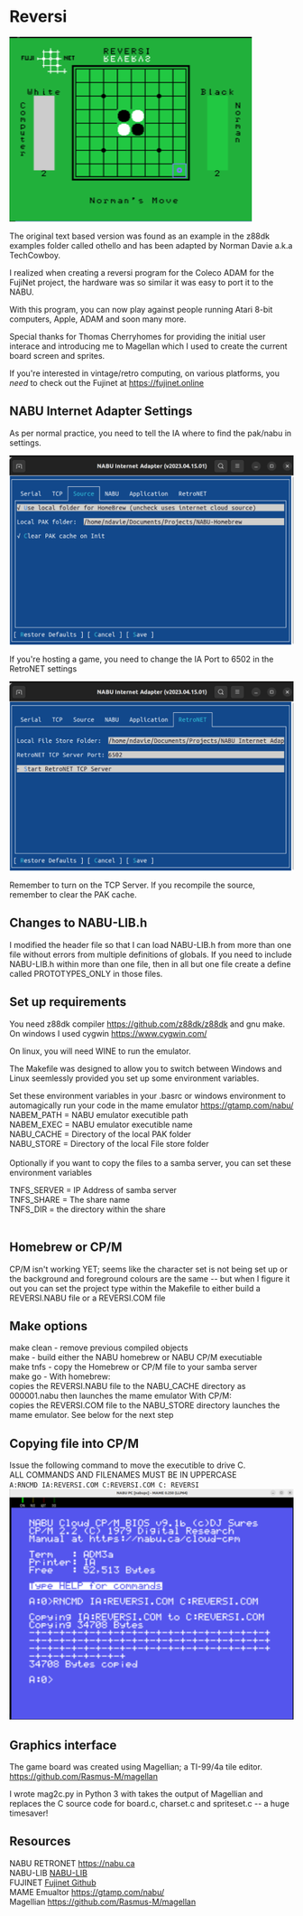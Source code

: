 # Reversi

![Reversi](../images/nabu/reversi.png)

The original text based version was found as an example in the
z88dk examples folder called othello and has been adapted by
Norman Davie a.k.a TechCowboy.

I realized when creating a reversi program for the Coleco ADAM for the
FujiNet project, the hardware was so similar it was easy to port 
it to the NABU.

With this program, you can now play against people running 
Atari 8-bit computers, Apple, ADAM and soon many more.

Special thanks for Thomas Cherryhomes for providing the 
initial user interace and introducing me to Magellan which 
I used to create the current board screen and sprites.

If you're interested in vintage/retro computing, on various
platforms, you *need* to check out the Fujinet at 
https://fujinet.online 

## NABU Internet Adapter Settings

As per normal practice, you need to tell the IA where to find
the pak/nabu in settings.

![Interface Adapter - Source](../images/nabu/source.png)

If you're hosting a game, you need to change the IA Port to
6502 in the RetroNET settings

![Interface Adapter - RetroNet](../images/nabu/retronet.png)

Remember to turn on the TCP Server.
If you recompile the source, remember to clear the PAK cache.

## Changes to NABU-LIB.h

I modified the header file so that I can load NABU-LIB.h from
more than one file without errors from multiple definitions of
globals.  If you need to include NABU-LIB.h within more than
one file, then in all but one file create a define called 
PROTOTYPES_ONLY in those files.

## Set up requirements

You need z88dk compiler 
https://github.com/z88dk/z88dk
and gnu make. On windows I used cygwin
https://www.cygwin.com/

On linux, you will need WINE to run the emulator.

The Makefile was designed to allow you to switch between Windows
and Linux seemlessly provided you set up some environment variables. 

Set these environment variables in your .basrc or windows environment
to automagically run your code in the mame emulator
https://gtamp.com/nabu/
<br/>
NABEM_PATH  = NABU emulator executible path<br/>
NABEM_EXEC  = NABU emulator executible name<br/>
NABU_CACHE  = Directory of the local PAK folder<br/>
NABU_STORE  = Directory of the local File store folder<br/>
<br/>
Optionally if you want to copy the files to a samba server, you
can set these environment variables

TNFS_SERVER = IP Address of samba server<br/>
TNFS_SHARE  = The share name<br/>
TNFS_DIR    = the directory within the share<br/>
<br/>
## Homebrew or CP/M

CP/M isn't working YET; seems like the character set is
not being set up or the background and foreground colours
are the same -- but when I figure it out you can
set the project type within the Makefile to either build
a REVERSI.NABU file or a REVERSI.COM file

## Make options

make clean - remove previous compiled objects<br/>
make       - build either the NABU homebrew or NABU CP/M executiable<br/>
make tnfs  - copy the Homebrew or CP/M file to your samba server<br/>
make go    - With homebrew: <br/>
               copies the REVERSI.NABU file to the NABU_CACHE directory
               as 000001.nabu then launches the mame emulator
             With CP/M:<br/>
               copies the REVERSI.COM file to the NABU_STORE directory
               launches the mame emulator. See below for the next step

## Copying file into CP/M

Issue the following command to move the executible to drive C. <br/> 
ALL COMMANDS AND FILENAMES MUST BE IN UPPERCASE<br/>
``
A:RNCMD IA:REVERSI.COM C:REVERSI.COM
C:
REVERSI
``
![CP/M Command](../images/nabu/cpm.png)

## Graphics interface

The game board was created using Magellian; a TI-99/4a tile editor.
https://github.com/Rasmus-M/magellan

I wrote mag2c.py in Python 3 with takes the output of Magellian and replaces the
C source code for board.c, charset.c and spriteset.c -- a huge timesaver!

## Resources

NABU RETRONET  https://nabu.ca <br/>
NABU-LIB       [NABU-LIB](https://github.com/DJSures/NABU-LIB)<br/>
FUJINET        [Fujinet Github](https://github.com/FujiNetWIFI)<br/>
MAME Emualtor  https://gtamp.com/nabu/<br/>
Magellian      https://github.com/Rasmus-M/magellan




